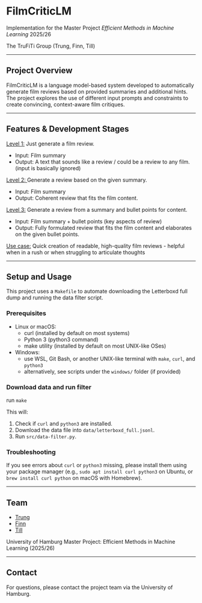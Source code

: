 # FilmCriticLM

Implementation for the Master Project _Efficient Methods in Machine Learning_ 2025/26

The TruFiTi Group (Trung, Finn, Till)

---

## Project Overview

FilmCriticLM is a language model-based system developed to automatically generate film reviews based on provided summaries and additional hints. The project explores the use of different input prompts and constraints to create convincing, context-aware film critiques.

---

## Features & Development Stages

<u>Level 1:</u> Just generate a film review.
- Input: Film summary
- Output: A text that sounds like a review / could be a review to any film. (input is basically ignored)

<u>Level 2: </u> Generate a review based on the given summary.
- Input: Film summary
- Output: Coherent review that fits the film content.

<u>Level 3:</u> Generate a review from a summary and bullet points for content.
- Input: Film summary + bullet points (key aspects of review)
- Output: Fully formulated review that fits the film content and elaborates on the given bullet points.

<u>Use case:</u> Quick creation of readable, high-quality film reviews - helpful when in a rush or when struggling to articulate thoughts

---

## Setup and Usage

This project uses a `Makefile` to automate downloading the Letterboxd full dump and running the data filter script.

### Prerequisites
- Linux or macOS:
  - curl (installed by default on most systems)
  - Python 3 (python3 command)
  - make utility (installed by default on most UNIX-like OSes)
- Windows:
  - use WSL, Git Bash, or another UNIX-like terminal with `make`, `curl`, and `python3`
  - alternatively, see scripts under the `windows/` folder (if provided)

### Download data and run filter
run `make`

This will:
1. Check if `curl` and `python3` are installed.
2. Download the data file into `data/letterboxd_full.jsonl`.
3. Run `src/data-filter.py`.

### Troubleshooting
If you see errors about `curl` or `python3` missing, please install them using your package manager (e.g., `sudo apt install curl python3` on Ubuntu, or `brew install curl python` on macOS with Homebrew).

---

## Team

- [Trung](https://github.com/NguyHoangTrung)
- [Finn](https://github.com/hurryman42)
- [Till](https://github.com/TillProjects)

University of Hamburg
Master Project: Efficient Methods in Machine Learning (2025/26)

---

## Contact

For questions, please contact the project team via the University of Hamburg.

